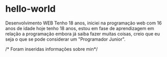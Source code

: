 # hello-world
Desenvolvimento WEB
Tenho 18 anos, iniciei na programação web com 16 anos de idade hoje tenho 18 anos,
estou em fase de aprendizagem em relação a programação embora já saiba fazer muitas coisas,
creio que eu seja o que se pode considerar um "Programador Junior".

/* Foram inseridas informações sobre min*/
